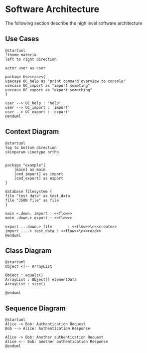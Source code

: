 # Software Architecture
The following section describe the high level software architecture

## Use Cases
```plantuml
@startuml
!theme materia
left to right direction

actor user as user

package Usescases{
usecase UC_help as "print command overview to console"
usecase UC_import as "import someting"
usecase UC_export as "export something"
}

user --> UC_help : 'help'
user --> UC_import : 'import'
user --> UC_export : 'export'
@enduml
```

## Context Diagram

```plantuml
@startuml
top to bottom direction
skinparam Linetype ortho


package "example"{
    [main] as main
    [cmd_import] as import
    [cmd_export] as export
}

database filesystem {
file "test data" as test_data
file "JSON file" as file
}

main <.down. import : <<flow>>
main .down.> export : <<flow>>
 
export ...down.> file       : <<flow>>\n<<create>>
import ....> test_data : <<flow>>\n<<read>>
@enduml
```

## Class Diagram
```plantuml
@startuml
Object <|-- ArrayList

Object : equals()
ArrayList : Object[] elementData
ArrayList : size()

@enduml

```

## Sequence Diagram
```plantuml
@startuml
Alice -> Bob: Authentication Request
Bob --> Alice: Authentication Response

Alice -> Bob: Another authentication Request
Alice <-- Bob: another authentication Response
@enduml

```